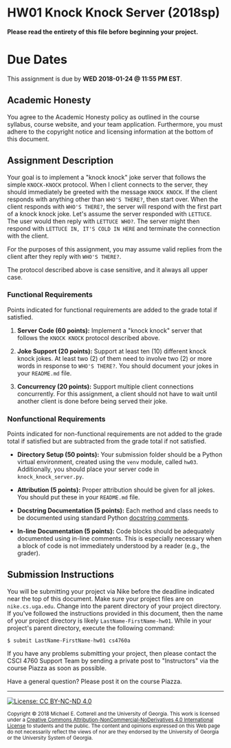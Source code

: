 
# HW01 Knock Knock Server (2018sp)

**Please read the entirety of this file before
beginning your project.** 

# Due Dates

This assignment is due by **WED 2018-01-24 @ 11:55 PM EST**. 

## Academic Honesty

You agree to the Academic Honesty policy as outlined in the course syllabus, 
course website, and your team application. Furthermore, you must adhere to
the copyright notice and licensing information at the bottom of this document.

## Assignment Description

Your goal is to implement a "knock knock" joke server that follows the simple
`KNOCK-KNOCK` protocol. When I client connects to the server, they should
immediately be greeted with the message `KNOCK KNOCK`. If the client responds
with anything other than `WHO'S THERE?`, then start over. When the client
responds with `WHO'S THERE?`, the server will respond with the first part of
a knock knock joke. Let's assume the server responded with `LETTUCE`. The user 
would then reply with `LETTUCE WHO?`. The server might then respond with 
`LETTUCE IN, IT'S COLD IN HERE` and terminate the connection with the client. 

For the purposes of this assignment, you may assume valid replies from the
client after they reply with `WHO'S THERE?`.

The protocol described above is case sensitive, and it always all upper case.

### Functional Requirements

Points indicated for functional requirements are added to the grade total
if satisfied. 

1. **Server Code (60 points):** Implement a "knock knock" server that 
   follows the `KNOCK KNOCK` protocol described above.

2. **Joke Support (20 points):** Support at least ten (10) different 
   knock knock jokes. At least two (2) of them need to involve two (2) or more 
   words in response to `WHO'S THERE?`. You should document your jokes 
   in your `README.md` file.

3. **Concurrency (20 points):** Support multiple client connections concurrently. 
   For this assignment, a client should not have to wait until another client is
   done before being served their joke.

### Nonfunctional Requirements 

Points indicated for non-functional requirements are not added to the grade total
if satisfied but are subtracted from the grade total if not satisfied.

* **Directory Setup (50 points):** Your submission folder should be a Python
  virtual environment, created using the `venv` module, called `hw03`.
  Additionally, you should place your server code in `knock_knock_server.py`.

* **Attribution (5 points):** Proper attribution should be given for all jokes.
  You should put these in your `README.md` file.

* **Docstring Documentation (5 points):** Each method and class needs to be documented
  using standard Python [docstring comments](https://www.python.org/dev/peps/pep-0257/).

* **In-line Documentation (5 points):** Code blocks should be adequately documented
  using in-line comments. This is especially necessary when a block of code
  is not immediately understood by a reader (e.g., the grader).

## Submission Instructions

You will be submitting your project via Nike before the deadline indicated
near the top of this document. Make sure your project files are on 
`nike.cs.uga.edu`. Change into the parent directory of your project directory. 
If you've followed the instructions provided in this document, then the name 
of your project directory is likely `LastName-FirstName-hw01`. 
While in your project's parent directory, execute the following command: 
```
$ submit LastName-FirstName-hw01 cs4760a
```

If you have any problems submitting your project, then please contact the CSCI
4760 Support Team by sending a private post to "Instructors" via the course 
Piazza as soon as possible. 

Have a general question? Please post it on the course Piazza.

<hr/>

[![License: CC BY-NC-ND 4.0](https://img.shields.io/badge/License-CC%20BY--NC--ND%204.0-lightgrey.svg)](http://creativecommons.org/licenses/by-nc-nd/4.0/)

<small>
Copyright &copy; 2018 Michael E. Cotterell and the University of Georgia.
This work is licensed under a <a rel="license" href="http://creativecommons.org/licenses/by-nc-nd/4.0/">Creative Commons Attribution-NonCommercial-NoDerivatives 4.0 International License</a> to students and the public.
The content and opinions expressed on this Web page do not necessarily reflect the views of nor are they endorsed by the University of Georgia or the University System of Georgia.
</small>

